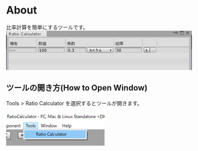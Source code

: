 # About
比率計算を簡単にするツールです。<br>
<img src = "images/window.png"><br>


## ツールの開き方(How to Open Window)
Tools > Ratio Calculator を選択するとツールが開きます。<br><br>
<img src = "images/open_window.png">